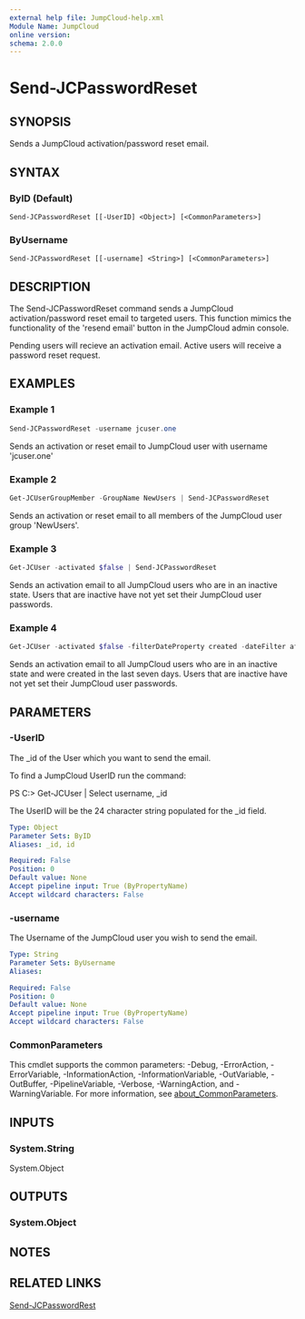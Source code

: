 ```yaml
---
external help file: JumpCloud-help.xml
Module Name: JumpCloud
online version:
schema: 2.0.0
---
```


# Send-JCPasswordReset

## SYNOPSIS

Sends a JumpCloud activation/password reset email. 

## SYNTAX

### ByID (Default)
```
Send-JCPasswordReset [[-UserID] <Object>] [<CommonParameters>]
```

### ByUsername
```
Send-JCPasswordReset [[-username] <String>] [<CommonParameters>]
```

## DESCRIPTION

The Send-JCPasswordReset command sends a JumpCloud activation/password reset email to targeted users. This function mimics the functionality of the 'resend email' button in the JumpCloud admin console. 

Pending users will recieve an activation email. Active users will receive a password reset request.

## EXAMPLES

### Example 1
```powershell
Send-JCPasswordReset -username jcuser.one
```

Sends an activation or reset email to JumpCloud user with username 'jcuser.one'

### Example 2
```powershell
Get-JCUserGroupMember -GroupName NewUsers | Send-JCPasswordReset
```

Sends an activation or reset email to all members of the JumpCloud user group 'NewUsers'. 

### Example 3
```powershell
Get-JCUser -activated $false | Send-JCPasswordReset
```

Sends an activation email to all JumpCloud users who are in an inactive state. Users that are inactive have not yet set their JumpCloud user passwords.

### Example 4
```powershell
Get-JCUser -activated $false -filterDateProperty created -dateFilter after -date (Get-Date).AddDays(-7) -returnProperties username | Send-JCPasswordReset
```

Sends an activation email to all JumpCloud users who are in an inactive state and were created in the last seven days. Users that are inactive have not yet set their JumpCloud user passwords.

## PARAMETERS

### -UserID

The _id of the User which you want to send the email.

To find a JumpCloud UserID run the command:

PS C:\> Get-JCUser | Select username, _id

The UserID will be the 24 character string populated for the _id field.

```yaml
Type: Object
Parameter Sets: ByID
Aliases: _id, id

Required: False
Position: 0
Default value: None
Accept pipeline input: True (ByPropertyName)
Accept wildcard characters: False
```

### -username

The Username of the JumpCloud user you wish to send the email.


```yaml
Type: String
Parameter Sets: ByUsername
Aliases:

Required: False
Position: 0
Default value: None
Accept pipeline input: True (ByPropertyName)
Accept wildcard characters: False
```

### CommonParameters
This cmdlet supports the common parameters: -Debug, -ErrorAction, -ErrorVariable, -InformationAction, -InformationVariable, -OutVariable, -OutBuffer, -PipelineVariable, -Verbose, -WarningAction, and -WarningVariable. For more information, see [about_CommonParameters](http://go.microsoft.com/fwlink/?LinkID=113216).

## INPUTS

### System.String
System.Object

## OUTPUTS

### System.Object
## NOTES

## RELATED LINKS

[Send-JCPasswordRest](https://github.com/TheJumpCloud/support/wiki/Send-JCPasswordReset)